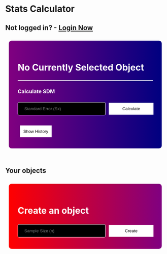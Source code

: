 # Stats Calculator

## Not logged in? - [Login Now](/DADY-Academy/security/testpagelogin)

<style>
    .objectcards {
        display: flex;
        flex-wrap: wrap;
        justify-content: center;
        align-items: center;
        align-content: center;
    }

    .objectcard {
        width: 200px;
        height: 200px;
        margin: 10px;
        padding: 2em;
        border: 1px solid white;
        border-radius: 10px;
        background-image: linear-gradient(to right, purple, navy);
        text-align: center;
    }

    table .objectcard {
        width: 100%;
        margin: 0;
        padding: 0;
        border: 0;
        border-radius: 0;
        background-color: #f1f1f1;
        text-align: center;
    }

    .objectcardbutton {
        background-color: white;
        color: black;
        border: 1px solid white;
        margin: 0.5em;
        padding: 0.75em;
        background-image: none;
    }
    .objectcardbutton:hover {
        border: 1px solid white;
        background-color: #e5e5e5;
    }

    .selectedobjectcardbutton {
        border: 1px solid white;
        margin: 0.5em;
        padding: 0.75em;
        background-image: none;
        background-color: #778899;
        color: white;
        cursor: default;
    }

    .maincard {
        width: 95%;
        margin: 10px;
        padding: 2em;
        border: 1px solid white;
        border-radius: 10px;
        background-image: linear-gradient(to right, purple, navy);
    }

    .createcard {
        width: 95%;
        margin: 10px;
        padding: 2em;
        border: 1px solid white;
        border-radius: 10px;
        background-image: linear-gradient(to right, red, purple);
    }

    .maintitle{
        color: white;
    }

    input[type=text] {
    width: 100%;
    padding: 12px 20px;
    margin: 8px 0;
    box-sizing: border-box;
    border: 1px solid white;
    border-radius: 4px;
    background-color: black;
    color: white;
    }
    input[type=text]:focus {
    border: 1px solid white;
    }

    hr.cardhr {
        height:2px;
        border-width:0;
        color:white;
        background-color:white
    }
</style>

<div class="objectcards">
<div class="maincard">
    <h1 class="maintitle" id="mainTitle">No Currently Selected Object</h1>
    <h3 class="maintitle" id="mainSampleSize"></h3>
    <h3 class="maintitle" id="mainRecSDM"></h3>
    <hr class="cardhr">
    <h3 class="maintitle"> Calculate SDM </h3>
    <div style="white-space: nowrap;">
        <input placeholder="Standard Error (Sx)" style="width:65%; display: inline-block;" type="text" id="se-input" name="StandardError">
        <button id="calcSDMbutton" style="width:33%; display: inline-block;" class="objectcardbutton"> Calculate </button>
    </div>
    <br>
    <button id="historybutton" class="objectcardbutton" onclick="toggleHistory()"> Show History </button>
    <div id="history" style="display: none;">
        <table id="histable">
        </table>
        <button style="border: 1px solid red; background-color: red; display: none;" id="clearhistorybutton" class="objectcardbutton" onclick="scrubHistory()"> Clear History </button>
    </div>
</div>
</div>
<br>

## Your objects

<div class="objectcards" id="cardholder">
</div>

<div class="objectcards">
<div class="createcard">
    <h1 class="maintitle">Create an object</h1>
    <div style="white-space: nowrap;">
        <input placeholder="Sample Size (n)" style="width:65%; display: inline-block;" type="text" id="N-input" name="Object Sample Size">
        <button id="createbutton" style="width:33%; display: inline-block;" class="objectcardbutton" onclick="createObj();"> Create </button>
    </div>
</div>
</div>

<script>
    const cardholder = document.getElementById("cardholder");
    const mTitle = document.getElementById("mainTitle");
    const mN = document.getElementById("mainSampleSize");
    const mRecSDM = document.getElementById("mainRecSDM");
    const calcsDMbutton = document.getElementById("calcSDMbutton");
    const historybutton = document.getElementById("historybutton");
    const history = document.getElementById("history");
    const histable = document.getElementById("histable");

    // var url = "https://frq.dtsivkovski.tk/api/stats/get/";

    // Uncomment next line for localhost testing
    url = "http://localhost:8679/api/stats/get/";

    // set options for cross origin header request
    const options = {
        method: 'GET', // *GET, POST, PUT, DELETE, etc.
        mode: 'cors', // no-cors, *cors, same-origin
        cache: 'default', // *default, no-cache, reload, force-cache, only-if-cached
        credentials: 'include', // include, *same-origin, omit
        headers: {
            'Content-Type': 'application/json',
        },
    };

    var storedinfo;

    function getAllObjects() {
    // fetch the API
        fetch(url, options)
        // response is a RESTful "promise" on any successful fetch
        .then(response => {
            // check for response errors and display
            if (response.status !== 200) {
                const errorMsg = 'Database response error: ' + response.status;
                console.log(errorMsg);
                const tr = document.createElement("tr");
                const td = document.createElement("td");
                td.innerHTML = errorMsg;
                tr.appendChild(td);
                cardholder.appendChild(tr);
                return;
            }
            // valid response will contain json data
            response.json().then(data => {
                console.log(data);

                //remove existing cardholder
                while(cardholder.firstChild) {
                    cardholder.removeChild(cardholder.firstChild);
                }

                for (const row of data) {
                    // create card and give classlist, add to cardholder
                    const card = document.createElement("div");
                    card.classList.add("objectcard");
                    cardholder.appendChild(card);

                    // create elements for card
                    const h3 = document.createElement("h3");
                    h3.innerHTML = "Object #" + row.id;
                    const n = document.createElement("p");
                    n.innerHTML = "n: " + row.n + "kg";
                    const recSDM = document.createElement("p");
                    recSDM.innerHTML = "Recent SDM Calc: " + row.recentSDM;

                    card.appendChild(h3);
                    card.appendChild(n);
                    card.appendChild(recSDM);
  
                    const buttonholder = document.createElement("div");
                    buttonholder.style.whiteSpace = "nowrap";

                    // create button and give classlist, add to card
                    const button = document.createElement("button");
                    button.classList.add("objectcardbutton");
                    button.style.width = "40%";
                    button.style.display = "inline-block";
                    button.innerHTML = "Select";
                    button.id = "objbutton" + row.id;
                    button.addEventListener("click", function() {
                        selectObj(row.id);
                    });
                    card.appendChild(button);

                    // add deletebutton and give classlist
                    const deletebutton = document.createElement("button");
                    deletebutton.classList.add("objectcardbutton");
                    deletebutton.innerHTML = "Delete";
                    deletebutton.style.backgroundColor = "red";
                    deletebutton.style.border = "1px solid red";
                    deletebutton.style.width = "40%";
                    deletebutton.style.display = "inline-block";
                    deletebutton.addEventListener("click", function() {
                        deleteObj(row.id);
                    });
                    card.appendChild(deletebutton);
                }

                storedinfo = data;
            });
        })
    }

    getAllObjects();

    var selectedObj;

    function selectObj(id) {
        console.log("Selected Object - Id: " + id);

        // turn on history delete button when selected obj for first time
        document.getElementById("clearhistorybutton").style.display = "block";

        // remove selected class from button with selectedObj id
        if (selectedObj != null) {
            var tempOB = document.getElementById("objbutton" + selectedObj);
            tempOB.innerHTML = "Select";
            tempOB.classList.remove("selectedobjectcardbutton");
            tempOB.classList.add("objectcardbutton");
        }

        // set innerHTML to selected object values using storedinfo
        for (const row of storedinfo) {
            if (row.id == id) {
                mTitle.innerHTML = "Object #" + row.id;
                mN.innerHTML = "Sample Size: " + row.n;
                mRecSDM.innerHTML = "Recent SDM Calc: " + row.recentSDM;

                var tempOB = document.getElementById("objbutton" + row.id);
                tempOB.innerHTML = "Selected";
                tempOB.classList.add("selectedobjectcardbutton");
                tempOB.classList.remove("objectcardbutton");
                selectedObj = row.id;

                // remove old event listener and add new one
                calcSDMbutton.onclick = function() {
                    calcSDM(row.id);
                };

                while (histable.firstChild) {
                    histable.removeChild(histable.firstChild);
                }
                const th1 = document.createElement("th");
                const th2 = document.createElement("th");
                th1.innerHTML = "Calculation";
                th2.innerHTML = "Result";
                histable.appendChild(th1);
                histable.appendChild(th2);

                for (const [key,value] of Object.entries(row.history)) {
                    // console.log(key + " : " + value);

                    var tr = document.createElement("tr");
                    var tdkey = document.createElement("td");
                    var tdvalue = document.createElement("td");

                    tdkey.innerHTML = key;
                    tdvalue.innerHTML = value;
                    tr.appendChild(tdkey);
                    tr.appendChild(tdvalue);
                    histable.appendChild(tr);
                }

            }
        }
    }

    function calcSDM(id) {
        console.log("Calculating SDM for Object - Id: " + id);

        // build url for fetch
        // var calcSDMurl = "https://frq.dtsivkovski.tk/api/stats/calculateSDM/" + id + "/" + document.getElementById("standardError").value;
        var calcSDMurl = "http://localhost:8679/api/stats/calculateSDM/" + id + "/" + document.getElementById("standardError").value;

        fetch(calcSDMurl, options)
        // response is a RESTful "promise" on any successful fetch
        .then(response => {
            // check for response errors and display
            if (response.status !== 200) {
                const errorMsg = 'Database response error: ' + response.status;
                console.log(errorMsg);
                return;
            }
            // valid response will contain json data
            response.json().then(data => {
                console.log(data);
                mRecSDM.innerHTML = "Recent SDM Calc: " + data.recentSDM;
                getAllObjects();

                // add new row to history table
                var tr = document.createElement("tr");
                var tdkey = document.createElement("td");
                var tdvalue = document.createElement("td");

                tdkey.innerHTML = "SDM (v = " + document.getElementById("velocity-input").value + ")";
                tdvalue.innerHTML = data.recentSDM;

                tr.appendChild(tdkey);
                tr.appendChild(tdvalue);
                histable.appendChild(tr);

                });
        });
    }

    function createObj() {
        console.log("Creating Object");

        // build url for fetch
        // var createObjurl = "https://frq.dtsivkovski.tk/api/stats/create/" + document.getElementById("N-input").value;
        var createObjurl = "http://localhost:8679/api/stats/create/" + document.getElementById("N-input").value;

        fetch(createObjurl, options)
        // response is a RESTful "promise" on any successful fetch
        .then(response => {
            // check for response errors and display
            if (response.status !== 200) {
                const errorMsg = 'Database response error: ' + response.status;
                console.log(errorMsg);
                return;
            }
            // valid response will contain json data
            response.json().then(data => {
                console.log(data);

                getAllObjects();
                selectObj(data.id);
                });
        });
    }

    function deleteObj(id) {

        if (confirm("Are you sure you want to delete this object?") == false)
            return;

        console.log("Deleting Object - Id: " + id);

        // build url for fetch
        // var deleteObjurl = "https://frq.dtsivkovski.tk/api/stats/delete/" + id;
        var deleteObjurl = "http://localhost:8679/api/stats/delete/" + id;

        fetch(deleteObjurl, options)
        // response is a RESTful "promise" on any successful fetch
        .then(response => {
            // check for response errors and display
            if (response.status !== 200) {
                const errorMsg = 'Database response error: ' + response.status;
                console.log(errorMsg);
                return;
            }
            // valid response will contain json data
            response.json().then(data => {
                console.log(data);

                getAllObjects();
                selectObj(data[0].id);
                });
        });
    }

    function toggleHistory() {
        if (history.style.display == "none") {
            history.style.display = "block";
            historybutton.innerHTML = "Hide History";
        } else {
            history.style.display = "none";
            historybutton.innerHTML = "Show History";
        }
    }

    function scrubHistory() {
        if (confirm("Are you sure you want to delete all of this object's history?") == false)
            return;

        console.log("Deleting History - Id: " + selectedObj);

        // build url for fetch
        // var scrubHistoryurl = "https://frq.dtsivkovski.tk/api/stats/scrub/" + selectedObj;
        var scrubHistoryurl = "http://localhost:8679/api/stats/scrub/" + selectedObj;

        fetch(scrubHistoryurl, options)
        // response is a RESTful "promise" on any successful fetch
        .then(response => {
            // check for response errors and display
            if (response.status !== 200) {
                const errorMsg = 'Database response error: ' + response.status;
                console.log(errorMsg);
                return;
            }
            // valid response will contain json data
            response.json().then(data => {
                console.log(data);

                getAllObjects();
                selectObj(data.id);

                while (histable.firstChild) {
                    histable.removeChild(histable.firstChild);
                }

                mRecSDM.innerHTML = "Recent SDM Calc: 0";

                });
        });
    }

</script>